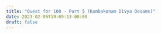 ```yaml
---
title: "Quest for 108 - Part 5 (Kumbakonam Divya Desams)"
date: 2023-02-05T19:09:13-08:00
draft: false
---
```


